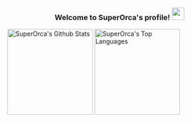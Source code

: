 <h3 align="center">
  Welcome to SuperOrca's profile!
  <img src="https://media.giphy.com/media/hvRJCLFzcasrR4ia7z/giphy.gif" width="28">
</h3>

<!-- https://github.com/anuraghazra/github-readme-stats -->

<img alt="SuperOrca's Github Stats" src="https://github-readme-stats.vercel.app/api/?username=SuperOrca&show_icons=true&include_all_commits=true&count_private=true&theme=react&hide_border=true&bg_color=1F222E&title_color=36BCF7&icon_color=F8D866" height="192px"/>
<img alt="SuperOrca's Top Languages" src="https://github-readme-stats.vercel.app/api/top-langs/?username=SuperOrca&langs_count=8&layout=compact&theme=react&hide_border=true&bg_color=1F222E&title_color=36BCF7&icon_color=F8D866&hide=Jupyter%20Notebook" height="192px"/>
